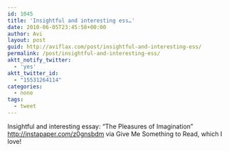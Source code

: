 ```yaml
---
id: 1045
title: 'Insightful and interesting ess…'
date: 2010-06-05T23:45:58+00:00
author: Avi
layout: post
guid: http://aviflax.com/post/insightful-and-interesting-ess/
permalink: /post/insightful-and-interesting-ess/
aktt_notify_twitter:
  - 'yes'
aktt_twitter_id:
  - "15531264114"
categories:
  - none
tags:
  - tweet
---
```

Insightful and interesting essay: “The Pleasures of Imagination” <a href="http://instapaper.com/z0gnsbdm" rel="nofollow">http://instapaper.com/z0gnsbdm</a> via Give Me Something to Read, which I love!